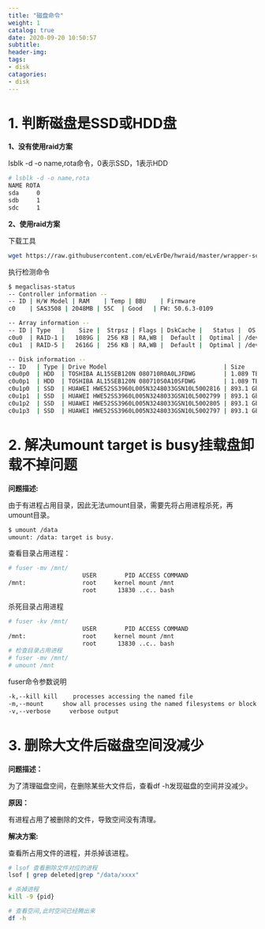 ```yaml
---
title: "磁盘命令"
weight: 1
catalog: true
date: 2020-09-20 10:50:57
subtitle:
header-img:
tags:
- disk
catagories:
- disk
---
```


# 1. 判断磁盘是SSD或HDD盘

**1、没有使用raid方案**

lsblk -d -o name,rota命令，0表示SSD，1表示HDD

```bash
# lsblk -d -o name,rota
NAME ROTA
sda     0
sdb     1
sdc     1
```

**2、使用raid方案**

下载工具

```bash
wget https://raw.githubusercontent.com/eLvErDe/hwraid/master/wrapper-scripts/megaclisas-status
```

执行检测命令

```bash
$ megaclisas-status
-- Controller information --
-- ID | H/W Model | RAM    | Temp | BBU    | Firmware
c0    | SAS3508 | 2048MB | 55C  | Good   | FW: 50.6.3-0109

-- Array information --
-- ID | Type   |    Size |  Strpsz | Flags | DskCache |   Status |  OS Path | CacheCade |InProgress
c0u0  | RAID-1 |   1089G |  256 KB | RA,WB |  Default |  Optimal | /dev/sda | None      |None
c0u1  | RAID-5 |   2616G |  256 KB | RA,WB |  Default |  Optimal | /dev/sdb | None      |None

-- Disk information --
-- ID   | Type | Drive Model                                 | Size     | Status          | Speed    | Temp | Slot ID  | LSI ID
c0u0p0  | HDD  | TOSHIBA AL15SEB120N 080710R0A0LJFDWG        | 1.089 TB | Online, Spun Up | 12.0Gb/s | 27C  | [134:4]  | 0
c0u0p1  | HDD  | TOSHIBA AL15SEB120N 080710S0A10SFDWG        | 1.089 TB | Online, Spun Up | 12.0Gb/s | 28C  | [134:5]  | 5
c0u1p0  | SSD  | HUAWEI HWE52SS3960L005N3248033GSN10L5002816 | 893.1 Gb | Online, Spun Up | 12.0Gb/s | 29C  | [134:0]  | 2
c0u1p1  | SSD  | HUAWEI HWE52SS3960L005N3248033GSN10L5002799 | 893.1 Gb | Online, Spun Up | 12.0Gb/s | 30C  | [134:1]  | 4
c0u1p2  | SSD  | HUAWEI HWE52SS3960L005N3248033GSN10L5002805 | 893.1 Gb | Online, Spun Up | 12.0Gb/s | 29C  | [134:2]  | 1
c0u1p3  | SSD  | HUAWEI HWE52SS3960L005N3248033GSN10L5002797 | 893.1 Gb | Online, Spun Up | 12.0Gb/s | 29C  | [134:3]  | 3
```

# 2. 解决umount target is busy挂载盘卸载不掉问题

**问题描述:**

由于有进程占用目录，因此无法umount目录，需要先将占用进程杀死，再umount目录。

```bash
$ umount /data
umount: /data: target is busy.
```

查看目录占用进程：

```bash
# fuser -mv /mnt/
                     USER        PID ACCESS COMMAND
/mnt:                root     kernel mount /mnt
                     root      13830 ..c.. bash
```

杀死目录占用进程

```bash
# fuser -kv /mnt/
                     USER        PID ACCESS COMMAND
/mnt:                root     kernel mount /mnt
                     root      13830 ..c.. bash
# 检查目录占用进程                     
# fuser -mv /mnt/   
# umount /mnt
```

fuser命令参数说明

```bash
-k,--kill kill 　　processes accessing the named file
-m,--mount 　　 show all processes using the named filesystems or block device
-v,--verbose 　　 verbose output
```

# 3. 删除大文件后磁盘空间没减少

**问题描述：**

为了清理磁盘空间，在删除某些大文件后，查看df -h发现磁盘的空间并没减少。

**原因：**

有进程占用了被删除的文件，导致空间没有清理。

**解决方案:**

查看所占用文件的进程，并杀掉该进程。

```bash
# lsof 查看删除文件对应的进程
lsof | grep deleted|grep "/data/xxxx"

# 杀掉进程
kill -9 {pid}

# 查看空间,此时空间已经腾出来
df -h 
```


